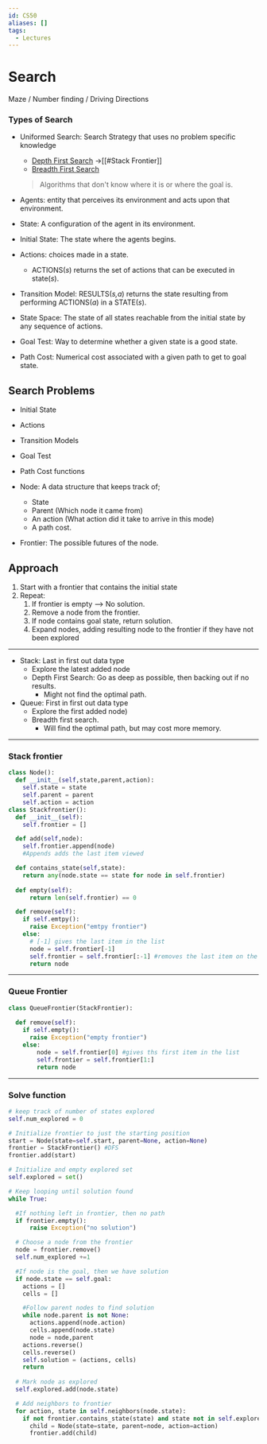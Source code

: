 ```yaml
---
id: CS50
aliases: []
tags:
  - Lectures
---
```

# Search

Maze / Number finding / Driving Directions

### Types of Search

- Uniformed Search: Search Strategy that uses no problem specific knowledge
  - [Depth First Search](#stack-frontier) ->[[#Stack Frontier]]
  - [Breadth First Search](#queue-frontier)
  > Algorithms that don't know where it is or where the goal is.


- Agents: entity that perceives its environment and acts upon that environment.
- State: A configuration of the agent in its environment.
- Initial State: The state where the agents begins.
- Actions: choices made in a state.
  - ACTIONS(*s*) returns the set of actions that can be executed in state(*s*).
- Transition Model: RESULTS(*s,a*) returns the state resulting
from performing ACTIONS(*a*) in a STATE(*s*).
- State Space: The state of all states reachable from the initial state by any
sequence of actions.
- Goal Test: Way to determine whether a given state is a good state.
- Path Cost: Numerical cost associated with a given path to get to goal state.

## Search Problems

- Initial State
- Actions
- Transition Models
- Goal Test
- Path Cost functions

- Node: A data structure that keeps track of;
  - State
  - Parent (Which node it came from)
  - An action (What action did it take to arrive in this mode)
  - A path cost.

- Frontier: The possible futures of the node.

## Approach

1. Start with a frontier that contains the initial state
2. Repeat:
    1. If frontier is empty --> No solution.
    2. Remove a node from the frontier.
    3. If node contains goal state, return solution.
    4. Expand nodes, adding resulting node to the frontier if they have not
       been explored

___

- Stack: Last in first out data type
  - Explore the latest added node
  - Depth First Search: Go as deep as possible, then backing out if no results.
    - Might not find the optimal path.
- Queue: First in first out data type
  - Explore the first added node)
  - Breadth first search.
    - Will find the optimal path, but may cost more memory.

___

### Stack frontier

```python
class Node():
  def __init__(self,state,parent,action):
    self.state = state
    self.parent = parent
    self.action = action
class Stackfrontier():
  def __init__(self):
    self.frontier = []

  def add(self,node):
    self.frontier.append(node)
    #Appends adds the last item viewed

  def contains_state(self,state):
    return any(node.state == state for node in self.frontier)
  
  def empty(self):
      return len(self.frontier) == 0

  def remove(self):
    if self.emtpy():
      raise Exception("emtpy frontier")
    else:
      # [-1] gives the last item in the list
      node = self.frontier[-1]
      self.frontier = self.frontier[:-1] #removes the last item on the list
      return node
```

___

### Queue Frontier

```python
class QueueFrontier(StackFrontier):
  
  def remove(self):
    if self.empty():
      raise Exception("empty frontier")
    else:
        node = self.frontier[0] #gives ths first item in the list
        self.frontier = self.frontier[1:]
        return node
```

___

### Solve function

```python
# keep track of number of states explored
self.num_explored = 0

# Initialize frontier to just the starting position
start = Node(state=self.start, parent=None, action=None)
frontier = StackFrontier() #DFS
frontier.add(start)

# Initialize and empty explored set
self.explored = set()

# Keep looping until solution found
while True:

  #If nothing left in frontier, then no path
  if frontier.empty():
      raise Exception("no solution")

  # Choose a node from the frontier
  node = frontier.remove()
  self.num_explored +=1

  #If node is the goal, then we have solution
  if node.state == self.goal:
    actions = []
    cells = []

    #Follow parent nodes to find solution
    while node.parent is not None:
      actions.append(node.action)
      cells.append(node.state)
      node = node,parent
    actions.reverse()
    cells.reverse()
    self.solution = (actions, cells)
    return
  
  # Mark node as explored
  self.explored.add(node.state)

  # Add neighbors to frontier
  for action, state in self.neighbors(node.state):
    if not frontier.contains_state(state) and state not in self.explored:
      child = Node(state=state, parent=node, action=action)
      frontier.add(child)
```

